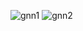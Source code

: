 ![gnn1](https://github.com/user-attachments/assets/d00c228e-3302-4c90-995a-c50901bf7bda)
![gnn2](https://github.com/user-attachments/assets/fadf55f8-7d3a-4e13-b445-df8f03b0a244)
